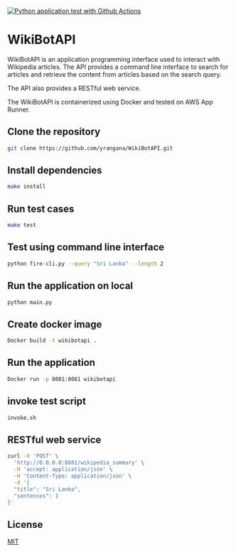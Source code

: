 [![Python application test with Github Actions](https://github.com/yrangana/WikiBotAPI/actions/workflows/main.yml/badge.svg)](https://github.com/yrangana/WikiBotAPI/actions/workflows/main.yml)

# WikiBotAPI
WikiBotAPI is an application programming interface used to interact with Wikipedia articles. The API provides a command line interface to search for articles and retrieve the content from articles based on the search query.

The API also provides a RESTful web service.

The WikiBotAPI is containerized using Docker and tested on AWS App Runner.

## Clone the repository
```bash
git clone https://github.com/yrangana/WikiBotAPI.git
```

## Install dependencies
```bash
make install
```

## Run test cases
```bash
make test
```

## Test using command line interface
```bash
python fire-cli.py --query "Sri Lanka" --length 2
```

## Run the application on local
```bash
python main.py
```

## Create docker image
```bash
Docker build -t wikibotapi .
```

## Run the application
```bash
Docker run -p 8081:8081 wikibotapi
```

## invoke test script
```bash
invoke.sh
```

## RESTful web service
```bash
curl -X 'POST' \
  'http://0.0.0.0:8081/wikipedia_summary' \
  -H 'accept: application/json' \
  -H 'Content-Type: application/json' \
  -d '{
  "title": "Sri Lanka",
  "sentences": 1
}'
```

## License
[MIT](https://github.com/yrangana/WikiBotAPI/blob/main/LICENSE)

